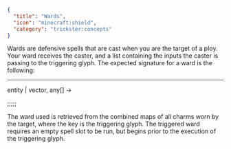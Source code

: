 ```json
{
  "title": "Wards",
  "icon": "minecraft:shield",
  "category": "trickster:concepts"
}
```

Wards are defensive spells that are cast when you are the target of a ploy. 
Your ward receives the caster, and a list containing the inputs the caster is passing to the triggering glyph. 
The expected signature for a ward is the following: 

---

entity | vector, any[] ->

;;;;;

The ward used is retrieved from the combined maps of all charms worn by the target, where the key is the triggering glyph. 
The triggered ward requires an empty spell slot to be run, but begins prior to the execution of the triggering glyph.
